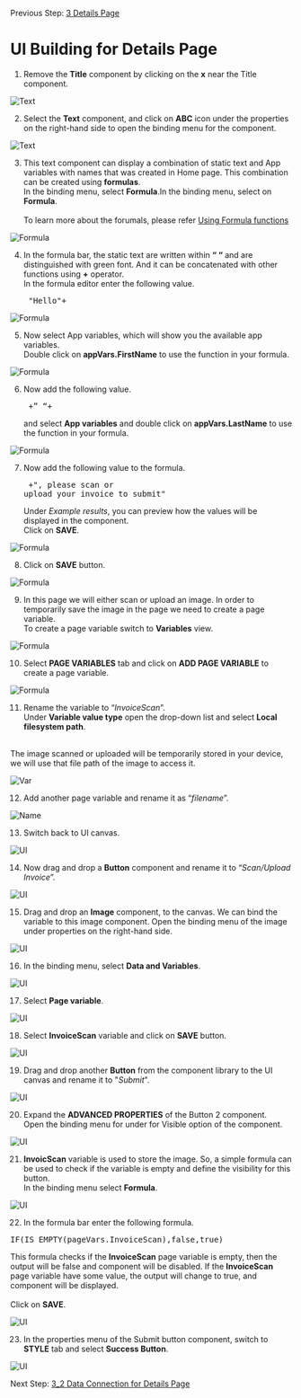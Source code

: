 Previous Step: <a href="https://github.com/SAP-samples/process-automation-enablement/tree/main/Workshops/LCNC_Roadshow%20-%20simplified/AppGyver/3%20Details%20Page/readme.md"> 3 Details Page</a>

# UI Building for Details Page

1. Remove the <b>Title</b> component by clicking on the <b>x</b> near the Title component. 

![Text](Images/01.png)

2. Select the <b>Text</b> component, and click on <b>ABC</b> icon under the properties on the right-hand side to open the binding menu for the component.

![Text](Images/07.png)

3. This text component can display a combination of static text and App variables with names that was created in Home page. This combination can be created using <b>formulas</b>. <br>
In the binding menu, select <b>Formula</b>.In the binding menu, select on <b>Formula</b>.<br><br>
To learn more about the forumals, please refer <a href="https://docs.appgyver.com/docs/formula-functions?highlight=formil">Using Formula functions</a>

![Formula](Images/08.png)

4. In the formula bar, the static text are written within <b>“ “</b> and are distinguished with green font. And it can be concatenated with other functions using <b>+</b> operator.<br>
In the formula editor enter the following value. <pre> "Hello"+</pre>

![Formula](Images/09.png)

5. Now select App variables, which will show you the available app variables.<br>
Double click on <b>appVars.FirstName</b> to use the function in your formula.

![Formula](Images/10.png)

6. Now add the following value.<pre> +” “+</pre>
and select <b>App variables</b> and double click on <b>appVars.LastName</b> to use the function in your
formula. 

![Formula](Images/11.png)

7. Now add the following value to the formula.<pre> 	+", please scan or upload your invoice to submit"</pre>
Under <i>Example results</i>, you can preview how the values will be displayed in the component. <br>
Click on <b>SAVE</b>. 

![Formula](Images/12.png)

8. Click on <b>SAVE</b> button.

![Formula](Images/13.png)

9. In this page we will either scan or upload an image. In order to temporarily save the image in
the page we need to create a page variable.<br>
To create a page variable switch to <b>Variables</b> view.

![Formula](Images/02.png)

10. Select <b>PAGE VARIABLES</b> tab and click on <b>ADD PAGE VARIABLE</b> to create a page variable.

![Formula](Images/03.png)

11. Rename the variable to “<i>InvoiceScan</i>”.						
Under <b>Variable value type</b> open the drop-down list and select <b>Local filesystem path</b>.<br> <br>

The image scanned or uploaded will be temporarily stored in your device, we will use that file
path of the image to access it. 

![Var](Images/04.png)

12. Add another page variable and rename it as “<i>filename</i>”.

![Name](Images/05.png)

13. Switch back to UI canvas.

![UI](Images/06.png)

14. Now drag and drop a <b>Button</b> component and rename it to “<i>Scan/Upload Invoice</i>”.

![UI](Images/14.png)

15. Drag and drop an <b>Image</b> component, to the canvas. We can bind the variable to this image component. Open the binding menu of the image under properties on the right-hand side.

![UI](Images/16.png)

16. In the binding menu, select <b>Data and Variables</b>.

![UI](Images/17.png)

17. Select <b>Page variable</b>.

![UI](Images/18.png)

18. Select <b>InvoiceScan</b> variable and click on <b>SAVE</b> button.

![UI](Images/19.png)

19. Drag and drop another <b>Button</b> from the component library to the UI canvas and rename it to "<i>Submit</i>".

![UI](Images/20.png)

20. Expand the <b>ADVANCED PROPERTIES</b> of the Button 2 component.<br> Open the binding menu for under for Visible option of the component.

![UI](Images/21.png)

21. <b>InvoicScan</b> variable is used to store the image. So, a simple formula can be used to check if the variable is empty and define the visibility for this button. <br>In the binding menu select <b>Formula</b>.

![UI](Images/22.png)

22. In the formula bar enter the following formula.
<pre>IF(IS_EMPTY(pageVars.InvoiceScan),false,true)</pre>
This formula checks if the <b>InvoiceScan</b> page variable is empty, then the output will be false and component will
be disabled. If the <b>InvoiceScan</b> page variable have some value, the output will change to
true, and component will be displayed.<br><br>
Click on <b>SAVE</b>.

![UI](Images/Screenshot%202022-09-30%20at%2010.54.34.png)

23. In the properties menu of the Submit button component, switch to <b>STYLE</b> tab and select <b>Success Button</b>.

![UI](Images/24.png)

Next Step: <a href="https://github.com/SAP-samples/process-automation-enablement/blob/main/Workshops/LCNC_Roadshow%20-%20simplified/AppGyver/3%20Details%20Page/3_2%20Logic%20Building%20for%20Scan%20button/Readme.md"> 3_2 Data Connection for Details Page</a>

